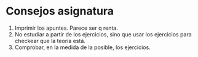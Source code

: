 # Consejos asignatura
1. Imprimir los apuntes. Parece ser q renta.
2. No estudiar a partir de los ejercicios, sino que usar los ejercicios para checkear que la teoría está.
3. Comprobar, en la medida de la posible, los ejercicios.